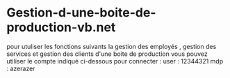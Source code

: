 # Gestion-d-une-boite-de-production-vb.net
pour utuliser les fonctions suivants la gestion des employés , gestion des services et gestion des clients d'une boite de production 
vous pouvez utiliser le compte indiqué ci-dessous pour connecter : 
user : 12344321
mdp  : azerazer
